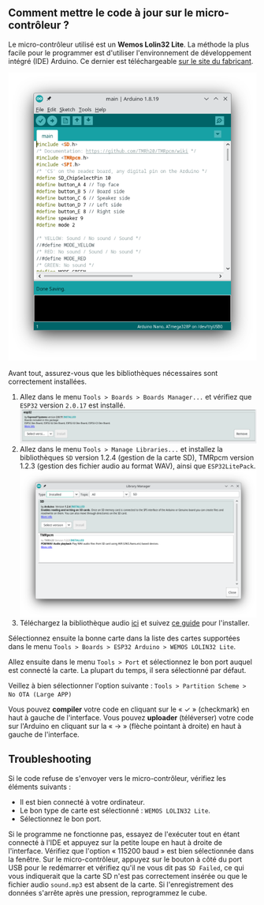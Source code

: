 ## Comment mettre le code à jour sur le micro-contrôleur ?
Le micro-contrôleur utilisé est un **Wemos Lolin32 Lite**. La méthode la plus facile pour le programmer est d'utiliser l'environnement de développement intégré (IDE) Arduino.
Ce dernier est téléchargeable [sur le site du fabricant](https://support.arduino.cc/hc/en-us/articles/360019833020-Download-and-install-Arduino-IDE).


![Arduino IDE](https://github.com/parastuffs/cube-neuro/raw/main/images/arduino_ide.png "Arduino IDE")

Avant tout, assurez-vous que les bibliothèques nécessaires sont correctement installées.

1. Allez dans le menu `Tools > Boards > Boards Manager...` et vérifiez que `ESP32` version `2.0.17` est installé.
![Boards manager](https://github.com/parastuffs/cube-neuro/raw/main/images/arduino_boards_manager_esp32.png "Boards manager")
2. Allez dans le menu `Tools > Manage Libraries...` et installez la bibliothèques `SD` version 1.2.4 (gestion de la carte SD), TMRpcm version 1.2.3 (gestion des fichier audio au format WAV), ainsi que `ESP32LitePack`.
![Libraries Manager](https://github.com/parastuffs/cube-neuro/raw/main/images/arduino_libraries.png "Libraries Manager")
3. Téléchargez la bibliothèque audio [ici](https://github.com/schreibfaul1/ESP32-audioI2S/archive/refs/tags/3.0.8.zip) et suivez [ce guide](https://github.com/schreibfaul1/ESP32-audioI2S/wiki#can-the-arduino-ide-be-used) pour l'installer.

Sélectionnez ensuite la bonne carte dans la liste des cartes supportées dans le menu `Tools > Boards > ESP32 Arduino > WEMOS LOLIN32 Lite`.

Allez ensuite dans le menu `Tools > Port` et sélectionnez le bon port auquel est connecté la carte. La plupart du temps, il sera sélectionné par défaut.

Veillez à bien sélectionner l'option suivante : `Tools > Partition Scheme > No OTA (Large APP)`

Vous pouvez **compiler** votre code en cliquant sur le « ✓ » (checkmark) en haut à gauche de l'interface.
Vous pouvez **uploader** (téléverser) votre code sur l'Arduino en cliquant sur la « → » (flèche pointant à droite) en haut à gauche de l'interface.


## Troubleshooting
Si le code refuse de s'envoyer vers le micro-contrôleur, vérifiez les éléments suivants :
- Il est bien connecté à votre ordinateur.
- Le bon type de carte est sélectionné : `WEMOS LOLIN32 Lite`.
- Sélectionnez le bon port.

Si le programme ne fonctionne pas, essayez de l'exécuter tout en étant connecté à l'IDE et appuyez sur la petite loupe en haut à droite de l'interface. Vérifiez que l'option « 115200 baud » est bien sélectionnée dans la fenêtre.
Sur le micro-contrôleur, appuyez sur le bouton à côté du port USB pour le redémarrer et vérifiez qu'il ne vous dit pas `SD Failed`, ce qui vous indiquerait que la carte SD n'est pas correctement insérée ou que le fichier audio `sound.mp3` est absent de la carte.
Si l'enregistrement des données s'arrête après une pression, reprogrammez le cube.
